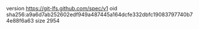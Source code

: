 version https://git-lfs.github.com/spec/v1
oid sha256:a9a6d7ab252602edf949a487445a164dcfe332dbfc19083797740b74e88f6a63
size 2954

